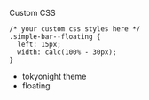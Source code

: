 Custom CSS
```
/* your custom css styles here */
.simple-bar--floating {
  left: 15px;
  width: calc(100% - 30px);
}
```

- tokyonight theme
- floating

